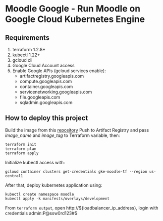 # Moodle Google - Run Moodle on Google Cloud Kubernetes Engine

## Requirements

1. terraform 1.2.8+
2. kubectl 1.22+
3. gcloud cli
4. Google Cloud Account access
5. Enable Google APIs (gcloud services enable):
    - artifactregistry.googleapis.com
    - compute.googleapis.com
    - container.googleapis.com
    - servicenetworking.googleapis.com
    - file.googleapis.com
    - sqladmin.googleapis.com

## How to deploy this project

Build the image from this [repository](https://github.com/carlosrv999/moodle-basic)
Push to Artifact Registry and pass <em>image_name</em> and <em>image_tag</em> to Terraform variable, then:

```
terraform init
terraform plan
terraform apply
```
Initialize kubectl access with:
```
gcloud container clusters get-credentials gke-moodle-tf --region us-central1
```

After that, deploy kubernetes application using:
```
kubectl create namespace moodle
kubectl apply -k manifests/overlays/development
```

From ```terraform output```, open http://${loadbalancer_ip_address}, login with credentials admin:P@ssw0rd123#$
